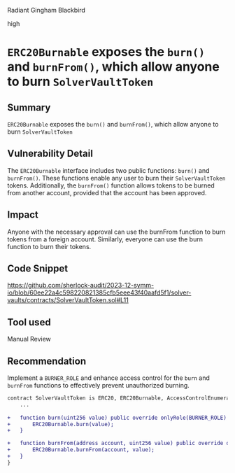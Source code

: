 Radiant Gingham Blackbird

high

# `ERC20Burnable` exposes the `burn()` and `burnFrom()`, which allow anyone to burn `SolverVaultToken`

## Summary
`ERC20Burnable` exposes the `burn()` and `burnFrom()`, which allow anyone to burn `SolverVaultToken`

## Vulnerability Detail
The `ERC20Burnable` interface includes two public functions: `burn()` and `burnFrom()`. These functions enable any user to burn their `SolverVaultToken` tokens. Additionally, the `burnFrom()` function allows tokens to be burned from another account, provided that the account has been approved.

## Impact
Anyone with the necessary approval can use the burnFrom function to burn tokens from a foreign account. Similarly, everyone can use the burn function to burn their tokens.

## Code Snippet
https://github.com/sherlock-audit/2023-12-symm-io/blob/60ee22a4c598220821385cfb5eee43f40aafd5f1/solver-vaults/contracts/SolverVaultToken.sol#L11

## Tool used
Manual Review

## Recommendation
Implement a `BURNER_ROLE` and enhance access control for the `burn` and `burnFrom` functions to effectively prevent unauthorized burning.

```diff
contract SolverVaultToken is ERC20, ERC20Burnable, AccessControlEnumerable {
    ...
    
+   function burn(uint256 value) public override onlyRole(BURNER_ROLE) {
+       ERC20Burnable.burn(value);
+   }

+   function burnFrom(address account, uint256 value) public override onlyRole(BURNER_ROLE) {
+       ERC20Burnable.burnFrom(account, value);
+   }
}
```
